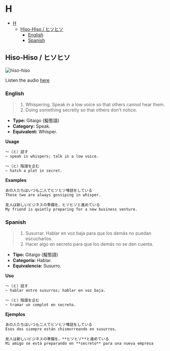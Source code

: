 # H

- [H](#h)
  - [Hiso-Hiso / ヒソヒソ](#hiso-hiso--ヒソヒソ)
    - [English](#english)
    - [Spanish](#spanish)

## Hiso-Hiso / ヒソヒソ

![hiso-hiso](https://static.amanaimages.com/imgroom/rf_preview640/07800/07800068216.jpg)

Listen the audio [here](http://assets.languagepod101.com/dictionary/japanese/audiomp3.php?kana=ヒソヒソ)

### English

> 1. Whispering. Speak in a low voice so that others cannot hear them.
> 2. Doing something secretly so that others don't notice.

- **Type:** Gitaigo (擬態語)
- **Category:** Speak.
- **Equivalent:** Whisper.

**Usage**
```
〜（と）話す
~ speak in whispers; talk in a low voice.

〜（と）陰謀を企む
~ hatch a plot in secret.
```

**Examples**
```
あの人たちはいつも二人でヒソヒソ噂話をしている
Those two are always gossiping in whisper.

友人は新しいビジネスの準備を、ヒソヒソと進めている
My friend is quietly preparing for a new business venture.
```

### Spanish

> 1. Susurrar. Hablar en voz baja para que los demás no puedan escucharlos.
> 2. Hacer algo en secreto para que los demás no se den cuenta.

- **Tipo:** Gitaigo (擬態語)
- **Categoría:** Hablar.
- **Equivalencia:** Susurro.

**Uso**
```
〜（と）話す
~ hablar entre susurros; hablar en voz baja.

〜（と）陰謀を企む
~ tramar un complot en secreto.
```

**Ejemplos**
```
あの人たちはいつも二人でヒソヒソ噂話をしている
Esos dos siempre están chismorreando en susurros.

友人は新しいビジネスの準備を、**ヒソヒソ**と進めている
Mi amigo se está preparando en **secreto** para una nueva empresa
```